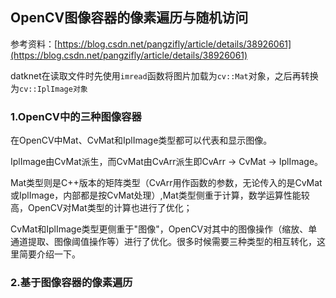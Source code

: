## OpenCV图像容器的像素遍历与随机访问

参考资料：[https://blog.csdn.net/pangzifly/article/details/38926061](https://blog.csdn.net/pangzifly/article/details/38926061)

datknet在读取文件时先使用`imread`函数将图片加载为`cv::Mat`对象，之后再转换为`cv::IplImage对象`

### 1.OpenCV中的三种图像容器

在OpenCV中Mat、CvMat和IplImage类型都可以代表和显示图像。

IplImage由CvMat派生，而CvMat由CvArr派生即CvArr -> CvMat -> IplImage。

Mat类型则是C++版本的矩阵类型（CvArr用作函数的参数，无论传入的是CvMat或IplImage，内部都是按CvMat处理）,Mat类型侧重于计算，数学运算性能较高，OpenCV对Mat类型的计算也进行了优化；

CvMat和IplImage类型更侧重于"图像"，OpenCV对其中的图像操作（缩放、单通道提取、图像阈值操作等）进行了优化。很多时候需要三种类型的相互转化，这里简要介绍一下。

### 2.基于图像容器的像素遍历

